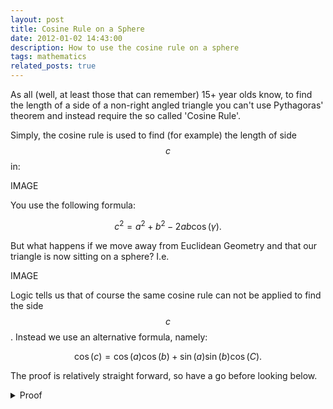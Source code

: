```yaml
---
layout: post
title: Cosine Rule on a Sphere
date: 2012-01-02 14:43:00
description: How to use the cosine rule on a sphere
tags: mathematics
related_posts: true
---
```


As all (well, at least those that can remember) 15+ year olds know, to find the length of a side of a non-right angled triangle you can't use Pythagoras' theorem and instead require the so called 'Cosine Rule'.

Simply, the cosine rule is used to find (for example) the length of side $$c$$ in:

IMAGE

You use the following formula:

$$
c^2 = a^2 + b^2 - 2ab\cos(\gamma).
$$

But what happens if we move away from Euclidean Geometry and that our triangle is now sitting on a sphere? I.e.

IMAGE

Logic tells us that of course the same cosine rule can not be applied to find the side $$c$$. Instead we use an alternative formula, namely:

$$
\cos(c)=\cos(a)\cos(b)+\sin(a)\sin(b)\cos(C).
$$

The proof is relatively straight forward, so have a go before looking below.

<details>
  <summary>Proof</summary>
  
  Let $$\textbf{u}$$, $$\textbf{v}$$ and $$\textbf{w}$$ be unit vectors from the middle of the sphere to the points $$u$$, $$v$$ and $$w$$ of our triangle. The lengths of the sides are then give by the dot product:

$$
\begin{eqnarray*}
\cos(a) $=$ \textbf{u}\cdot\textbf{v},\\
\cos(b) $=$ \textbf{u}\cdot\textbf{w},\\
\cos(c) $=$ \textbf{v}\cdot\textbf{w}.
\end{eqnarray*}
$$

The angle $$C$$ is the inverse cosine of two tangents, say $$\textbf{t}_a$$ and $$\textbf{t}_b$$, which are along the sides $$a$$ and $$b$$, i.e.

$$
\begin{eqnarray*}
C &=& \cos^{-1}(\textbf{t}_a\cdot\textbf{t}_b),\\
\cos(C) &=& \textbf{t}_a\cdot\textbf{t}_b.
\end{eqnarray*}
$$

But we know more information about these tangent vectors. For instance we know that the they are perpendicular to $$\textbf{u}$$ which is given by the component of $$\textbf{v}$$ perpendiculat to $$\textbf{u}$$.

This gives (once normalized):

$$
\textbf{t}_a=\frac{\textbf{v}-\textbf{u}(\textbf{u}\cdot\textbf{v})}{|\textbf{v}-\textbf{u}(\textbf{u}\cdot\textbf{v})|} = \frac{\textbf{v}-\textbf{u}\cos(a)}{\sin(a)}.
$$

Similarly,

$$
\textbf{t}_b=\frac{\textbf{w}-\textbf{u}(\textbf{u}\cdot\textbf{w})}{|\textbf{w}-\textbf{u}(\textbf{u}\cdot\textbf{w})|} = \frac{\textbf{w}-\textbf{u}\cos(b)}{\sin(b)}.
$$

So substituting these values into the above equation we get:

$$
\begin{eqnarray*}
\cos(C) &=& \frac{\textbf{v}-\textbf{u}\cos(a)}{\sin(a)}\cdot \frac{\textbf{w}-\textbf{u}\cos(b)}{\sin(b)},\\
\cos(C) &=& \frac{\textbf{v}\cdot\textbf{w}-(\textbf{v}\cdot\textbf{u})\cos(b)-(\textbf{u}\cdot\textbf{w})\cos(a)+(\textbf{u}\cdot\textbf{u})\cos(a)\cos(b)}{\sin(a)\sin(b)},\\
\cos(C) &=& \frac{\cos(c)-\cos(a)\cos(b)}{\sin(a)\sin(b)}.
\end{eqnarray*}
$$

Which when rearranged gives the required cosine rule:

$$
\cos(c)=\cos(a)\cos(b)+\sin(a)\sin(b)\cos(C).
$$

</details>
